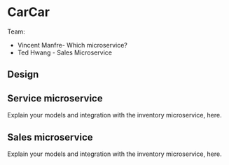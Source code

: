 # CarCar

Team:

* Vincent Manfre- Which microservice?
* Ted Hwang - Sales Microservice

## Design

## Service microservice

Explain your models and integration with the inventory
microservice, here.

## Sales microservice

Explain your models and integration with the inventory
microservice, here.
